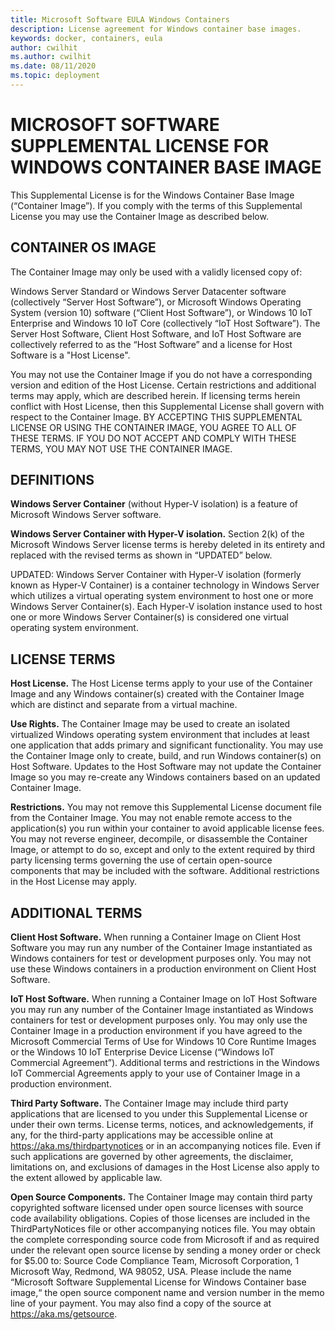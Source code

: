 ```yaml
---
title: Microsoft Software EULA Windows Containers
description: License agreement for Windows container base images.
keywords: docker, containers, eula
author: cwilhit
ms.author: cwilhit
ms.date: 08/11/2020
ms.topic: deployment
---
```

# MICROSOFT SOFTWARE SUPPLEMENTAL LICENSE FOR WINDOWS CONTAINER BASE IMAGE

This Supplemental License is for the Windows Container Base Image (“Container Image”). If you comply with the terms of this Supplemental License you may use the Container Image as described below.

## CONTAINER OS IMAGE
The Container Image may only be used with a validly licensed copy of:

Windows Server Standard or Windows Server Datacenter software (collectively “Server Host Software”), or
Microsoft Windows Operating System (version 10) software (“Client Host Software”), or
Windows 10 IoT Enterprise and Windows 10 IoT Core (collectively “IoT Host Software”).
The Server Host Software, Client Host Software, and IoT Host Software are collectively referred to as the “Host Software” and a license for Host Software is a "Host License".

You may not use the Container Image if you do not have a corresponding version and edition of the Host License. Certain restrictions and additional terms may apply, which are described herein. If licensing terms herein conflict with Host License, then this Supplemental License shall govern with respect to the Container Image. BY ACCEPTING THIS SUPPLEMENTAL LICENSE OR USING THE CONTAINER IMAGE, YOU AGREE TO ALL OF THESE TERMS. IF YOU DO NOT ACCEPT AND COMPLY WITH THESE TERMS, YOU MAY NOT USE THE CONTAINER IMAGE.

## DEFINITIONS
**Windows Server Container** (without Hyper-V isolation) is a feature of Microsoft Windows Server software.

**Windows Server Container with Hyper-V isolation.** Section 2(k) of the Microsoft Windows Server license terms is hereby deleted in its entirety and replaced with the revised terms as shown in “UPDATED” below.

UPDATED: Windows Server Container with Hyper-V isolation (formerly known as Hyper-V Container) is a container technology in Windows Server which utilizes a virtual operating system environment to host one or more Windows Server Container(s). Each Hyper-V isolation instance used to host one or more Windows Server Container(s) is considered one virtual operating system environment.

## LICENSE TERMS
**Host License.** The Host License terms apply to your use of the Container Image and any Windows container(s) created with the Container Image which are distinct and separate from a virtual machine.

**Use Rights.** The Container Image may be used to create an isolated virtualized Windows operating system environment that includes at least one application that adds primary and significant functionality. You may use the Container Image only to create, build, and run Windows container(s) on Host Software. Updates to the Host Software may not update the Container Image so you may re-create any Windows containers based on an updated Container Image.

**Restrictions.** You may not remove this Supplemental License document file from the Container Image. You may not enable remote access to the application(s) you run within your container to avoid applicable license fees. You may not reverse engineer, decompile, or disassemble the Container Image, or attempt to do so, except and only to the extent required by third party licensing terms governing the use of certain open-source components that may be included with the software. Additional restrictions in the Host License may apply.

## ADDITIONAL TERMS
**Client Host Software.** When running a Container Image on Client Host Software you may run any number of the Container Image instantiated as Windows containers for test or development purposes only. You may not use these Windows containers in a production environment on Client Host Software.

**IoT Host Software.** When running a Container Image on IoT Host Software you may run any number of the Container Image instantiated as Windows containers for test or development purposes only. You may only use the Container Image in a production environment if you have agreed to the Microsoft Commercial Terms of Use for Windows 10 Core Runtime Images or the Windows 10 IoT Enterprise Device License (“Windows IoT Commercial Agreement”). Additional terms and restrictions in the Windows IoT Commercial Agreements apply to your use of Container Image in a production environment.

**Third Party Software.** The Container Image may include third party applications that are licensed to you under this Supplemental License or under their own terms. License terms, notices, and acknowledgements, if any, for the third-party applications may be accessible online at <https://aka.ms/thirdpartynotices> or in an accompanying notices file. Even if such applications are governed by other agreements, the disclaimer, limitations on, and exclusions of damages in the Host License also apply to the extent allowed by applicable law.

**Open Source Components.** The Container Image may contain third party copyrighted software licensed under open source licenses with source code availability obligations. Copies of those licenses are included in the ThirdPartyNotices file or other accompanying notices file. You may obtain the complete corresponding source code from Microsoft if and as required under the relevant open source license by sending a money order or check for $5.00 to: Source Code Compliance Team, Microsoft Corporation, 1 Microsoft Way, Redmond, WA 98052, USA. Please include the name “Microsoft Software Supplemental License for Windows Container base image,“ the open source component name and version number in the memo line of your payment. You may also find a copy of the source at <https://aka.ms/getsource>.
